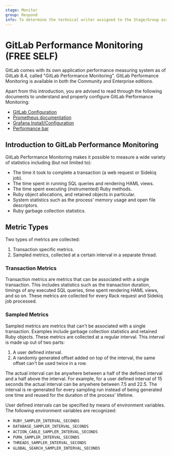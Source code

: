 ```yaml
---
stage: Monitor
group: Respond
info: To determine the technical writer assigned to the Stage/Group associated with this page, see https://about.gitlab.com/handbook/engineering/ux/technical-writing/#assignments
---
```


# GitLab Performance Monitoring **(FREE SELF)**

GitLab comes with its own application performance measuring system as of GitLab
8.4, called "GitLab Performance Monitoring". GitLab Performance Monitoring is available in both the
Community and Enterprise editions.

Apart from this introduction, you are advised to read through the following
documents to understand and properly configure GitLab Performance Monitoring:

- [GitLab Configuration](gitlab_configuration.md)
- [Prometheus documentation](../prometheus/index.md)
- [Grafana Install/Configuration](grafana_configuration.md)
- [Performance bar](performance_bar.md)

## Introduction to GitLab Performance Monitoring

GitLab Performance Monitoring makes it possible to measure a wide variety of statistics
including (but not limited to):

- The time it took to complete a transaction (a web request or Sidekiq job).
- The time spent in running SQL queries and rendering HAML views.
- The time spent executing (instrumented) Ruby methods.
- Ruby object allocations, and retained objects in particular.
- System statistics such as the process' memory usage and open file descriptors.
- Ruby garbage collection statistics.

## Metric Types

Two types of metrics are collected:

1. Transaction specific metrics.
1. Sampled metrics, collected at a certain interval in a separate thread.

### Transaction Metrics

Transaction metrics are metrics that can be associated with a single
transaction. This includes statistics such as the transaction duration, timings
of any executed SQL queries, time spent rendering HAML views, and so on. These metrics
are collected for every Rack request and Sidekiq job processed.

### Sampled Metrics

Sampled metrics are metrics that can't be associated with a single transaction.
Examples include garbage collection statistics and retained Ruby objects. These
metrics are collected at a regular interval. This interval is made up out of two
parts:

1. A user defined interval.
1. A randomly generated offset added on top of the interval, the same offset
   can't be used twice in a row.

The actual interval can be anywhere between a half of the defined interval and a
half above the interval. For example, for a user defined interval of 15 seconds
the actual interval can be anywhere between 7.5 and 22.5. The interval is
re-generated for every sampling run instead of being generated one time and reused
for the duration of the process' lifetime.

User defined intervals can be specified by means of environment variables.
The following environment variables are recognized:

- `RUBY_SAMPLER_INTERVAL_SECONDS`
- `DATABASE_SAMPLER_INTERVAL_SECONDS`
- `ACTION_CABLE_SAMPLER_INTERVAL_SECONDS`
- `PUMA_SAMPLER_INTERVAL_SECONDS`
- `THREADS_SAMPLER_INTERVAL_SECONDS`
- `GLOBAL_SEARCH_SAMPLER_INTERVAL_SECONDS`
